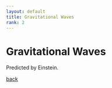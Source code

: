 ```yaml
---
layout: default
title: Gravitational Waves
rank: 2
---
```


# Gravitational Waves

Predicted by Einstein.

[back](https://alhewitt.github.io/)
